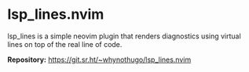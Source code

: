# lsp_lines.nvim

lsp_lines is a simple neovim plugin that renders diagnostics using virtual lines on top of the real line of code.

**Repository:** <https://git.sr.ht/~whynothugo/lsp_lines.nvim>

<!-- vim: set ft=markdown: -->